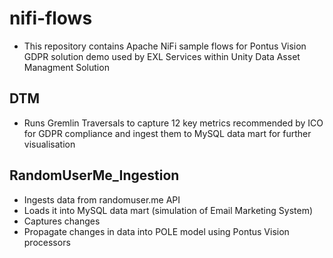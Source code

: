 # nifi-flows

* This repository contains Apache NiFi sample flows for Pontus Vision GDPR solution demo used by EXL Services within Unity Data Asset Managment Solution

## DTM
* Runs Gremlin Traversals to capture 12 key metrics recommended by ICO for GDPR compliance and ingest them to MySQL data mart for further visualisation

## RandomUserMe_Ingestion
* Ingests data from randomuser.me API
* Loads it into MySQL data mart (simulation of Email Marketing System)
* Captures changes
* Propagate changes in data into POLE model using Pontus Vision processors

